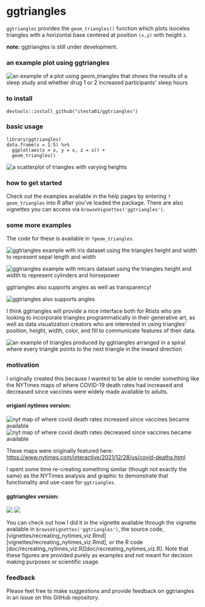 # ggtriangles

`ggtriangles` provides the `geom_triangles()` function which plots isoceles
triangles with a horizontal base centered at position `(x,y)` with height `z`.

**note:** ggtriangles is still under development.

### an example plot using ggtriangles

![an example of a plot using geom_triangles that shows the results of a sleep study and whether drug 1 or 2 increased participants' sleep hours](img/sleep.png)


### to install

    devtools::install_github("ctesta01/ggtriangles")
    
### basic usage

    library(ggtriangles)
    data.frame(x = 1:5) %>%
      ggplot(aes(x = x, y = x, z = x)) +
      geom_triangles()

![a scatterplot of triangles with varying heights](img/simplest_example.png)

### how to get started

Check out the examples available in the help pages by entering `?geom_triangles` into
R after you've loaded the package. There are also vignettes you can access 
via `browseVignettes('ggtriangles')`.


### some more examples

The code for these is available in `?geom_triangles`.

![ggtriangles example with iris dataset using the triangles height and width 
to represent sepal length and width](img/iris_example.png)

![ggtriangles example with mtcars dataset using the triangles height and width 
to represent cylinders and horsepower](img/mtcars_example2.png)

ggtriangles also supports angles as well as transparency!

![ggtriangles also supports angles](img/angles_in_ggtriangles.png)

I think ggtriangles will provide a nice interface both for Rtists who are
looking to incorporate triangles programmatically in their generative art, as
well as data visualization creators who are interested in using triangles'
position, height, width, color, and fill to communicate features of
their data.

![an example of triangles produced by ggtriangles arranged in a spiral where every 
triangle points to the next triangle in the inward direction](img/spiral.png)


### motivation

I originally created this because I wanted to be able to render something like
the NYTimes maps of where COVID-19 death rates had increased and decreased since
vaccines were widely made available to adults.

#### origianl nytimes version:

![nyt map of where covid death rates increased since vaccines became available](img/nyt_increased_orig.png)
![nyt map of where covid death rates decreased since vaccines became available](img/nyt_decreased_orig.png)

These maps were originally featured here: <https://www.nytimes.com/interactive/2021/12/28/us/covid-deaths.html> 

I spent some time re-creating something similar (though not exactly the
same) as the NYTimes analysis and graphic to demonstrate that functionality and
use-case for `ggtriangles`.

#### ggtriangles version:

![](img/nyt_increased_counties.png)
![](img/nyt_decreased_counties.png)

You can check out how I did it in the vignette available through the vignette
available in 
`browseVignettes('ggtriangles')`, the source code,
[vignettes/recreating_nytimes_viz.Rmd][vignettes/recreating_nytimes_viz.Rmd],
or the R code [doc/recreating_nytimes_viz.R][doc/recreating_nytimes_viz.R].
Note that these figures are provided purely as examples and not meant for
decision making purposes or scientific usage.


### feedback

Please feel free to make suggestions and provide feedback on ggtriangles in an
issue on this GitHub repository.

